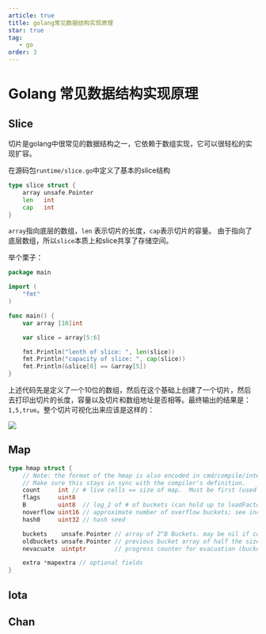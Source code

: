 ```yaml
---
article: true
title: golang常见数据结构实现原理
star: true
tag:
   - go
order: 3
---
```


# Golang 常见数据结构实现原理

## Slice

切片是golang中很常见的数据结构之一，它依赖于数组实现，它可以很轻松的实现扩容。

在源码包`runtime/slice.go`中定义了基本的slice结构

```go
type slice struct {
	array unsafe.Pointer
	len   int
	cap   int
}
```

`array`指向底层的数组，`len` 表示切片的长度，`cap`表示切片的容量。 由于指向了底层数组，所以`slice`本质上和slice共享了存储空间。

举个栗子：

```go
package main

import (
    "fmt"
)

func main() {
    var array [10]int

    var slice = array[5:6]

    fmt.Println("lenth of slice: ", len(slice))
    fmt.Println("capacity of slice: ", cap(slice))
    fmt.Println(&slice[0] == &array[5])
}
```

上述代码先是定义了一个10位的数组，然后在这个基础上创建了一个切片，然后去打印出切片的长度，容量以及切片和数组地址是否相等。最终输出的结果是：`1,5,true`。整个切片可视化出来应该是这样的：

![](https://golearning.oss-cn-shanghai.aliyuncs.com/obsidian20221001213722.png)



## Map



```go
type hmap struct {
	// Note: the format of the hmap is also encoded in cmd/compile/internal/reflectdata/reflect.go.
	// Make sure this stays in sync with the compiler's definition.
	count     int // # live cells == size of map.  Must be first (used by len() builtin)
	flags     uint8
	B         uint8  // log_2 of # of buckets (can hold up to loadFactor * 2^B items)
	noverflow uint16 // approximate number of overflow buckets; see incrnoverflow for details
	hash0     uint32 // hash seed

	buckets    unsafe.Pointer // array of 2^B Buckets. may be nil if count==0.
	oldbuckets unsafe.Pointer // previous bucket array of half the size, non-nil only when growing
	nevacuate  uintptr        // progress counter for evacuation (buckets less than this have been evacuated)

	extra *mapextra // optional fields
}
```





## Iota



## Chan

